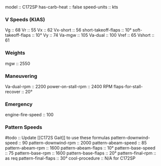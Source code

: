 model :: C172SP
has-carb-heat :: false
speed-units :: kts

### V Speeds (KIAS)
Vg :: 68
Vr :: 55
Vx :: 62
Vx-short :: 56
short-takeoff-flaps :: 10°
soft-takeoff-flaps :: 10°
Vy :: 74
Va-mgw :: 105
Va-dual :: 100
Vref :: 65
Vshort :: 61

### Weights
mgw :: 2550

### Maneuvering
Va-dual-rpm :: 2200
power-on-stall-rpm :: 2400 RPM
flaps-for-stall-recover :: 20°

### Emergency
engine-fire-speed :: 100

### Pattern Speeds
#todo :: Update [[C172S Gait]] to use these formulas
pattern-downwind-speed :: 90
pattern-downwind-rpm :: 2000
pattern-abeam-speed :: 85
pattern-abeam-rpm :: 1600
pattern-abeam-flaps :: 10°
pattern-base-speed :: 75
pattern-base-rpm :: 1600
pattern-base-flaps :: 20°
pattern-final-rpm :: as req
pattern-final-flaps :: 30°
cool-procedure :: N/A for C172SP